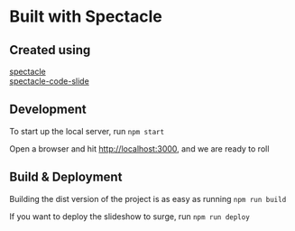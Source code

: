 # Built with Spectacle

## Created using

[spectacle](https://github.com/FormidableLabs/spectacle)  
[spectacle-code-slide](https://github.com/thejameskyle/spectacle-code-slide)  


## Development

To start up the local server, run `npm start`

Open a browser and hit [http://localhost:3000](http://localhost:3000), and we are ready to roll

## Build & Deployment

Building the dist version of the project is as easy as running `npm run build`

If you want to deploy the slideshow to surge, run `npm run deploy`
